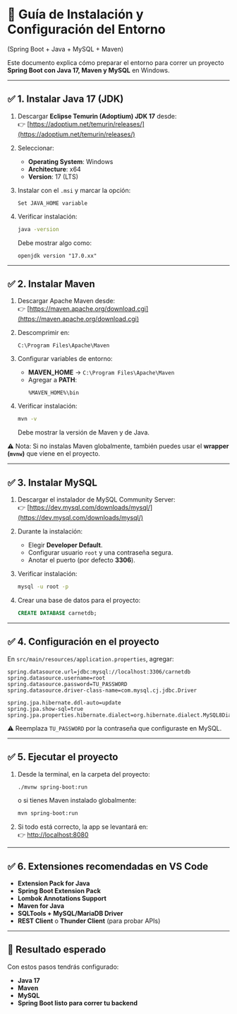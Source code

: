 # 🚀 Guía de Instalación y Configuración del Entorno  
(Spring Boot + Java + MySQL + Maven)

Este documento explica cómo preparar el entorno para correr un proyecto **Spring Boot con Java 17, Maven y MySQL** en Windows.  

---

## ✅ 1. Instalar Java 17 (JDK)

1. Descargar **Eclipse Temurin (Adoptium) JDK 17** desde:  
   👉 [https://adoptium.net/temurin/releases/](https://adoptium.net/temurin/releases/)  

2. Seleccionar:
   - **Operating System**: Windows  
   - **Architecture**: x64  
   - **Version**: 17 (LTS)  

3. Instalar con el `.msi` y marcar la opción:  
   ```
   Set JAVA_HOME variable
   ```

4. Verificar instalación:  
   ```bash
   java -version
   ```
   Debe mostrar algo como:  
   ```
   openjdk version "17.0.xx"
   ```

---

## ✅ 2. Instalar Maven

1. Descargar Apache Maven desde:  
   👉 [https://maven.apache.org/download.cgi](https://maven.apache.org/download.cgi)  

2. Descomprimir en:  
   ```
   C:\Program Files\Apache\Maven
   ```

3. Configurar variables de entorno:  
   - **MAVEN_HOME** → `C:\Program Files\Apache\Maven`  
   - Agregar a **PATH**:  
     ```
     %MAVEN_HOME%\bin
     ```

4. Verificar instalación:  
   ```bash
   mvn -v
   ```
   Debe mostrar la versión de Maven y de Java.

⚠️ Nota: Si no instalas Maven globalmente, también puedes usar el **wrapper (`mvnw`)** que viene en el proyecto.

---

## ✅ 3. Instalar MySQL

1. Descargar el instalador de MySQL Community Server:  
   👉 [https://dev.mysql.com/downloads/mysql/](https://dev.mysql.com/downloads/mysql/)  

2. Durante la instalación:  
   - Elegir **Developer Default**.  
   - Configurar usuario `root` y una contraseña segura.  
   - Anotar el puerto (por defecto **3306**).  

3. Verificar instalación:  
   ```bash
   mysql -u root -p
   ```

4. Crear una base de datos para el proyecto:  
   ```sql
   CREATE DATABASE carnetdb;
   ```

---

## ✅ 4. Configuración en el proyecto

En `src/main/resources/application.properties`, agregar:  

```properties
spring.datasource.url=jdbc:mysql://localhost:3306/carnetdb
spring.datasource.username=root
spring.datasource.password=TU_PASSWORD
spring.datasource.driver-class-name=com.mysql.cj.jdbc.Driver

spring.jpa.hibernate.ddl-auto=update
spring.jpa.show-sql=true
spring.jpa.properties.hibernate.dialect=org.hibernate.dialect.MySQL8Dialect
```

⚠️ Reemplaza `TU_PASSWORD` por la contraseña que configuraste en MySQL.

---

## ✅ 5. Ejecutar el proyecto

1. Desde la terminal, en la carpeta del proyecto:  
   ```bash
   ./mvnw spring-boot:run
   ```
   o si tienes Maven instalado globalmente:  
   ```bash
   mvn spring-boot:run
   ```

2. Si todo está correcto, la app se levantará en:  
   👉 [http://localhost:8080](http://localhost:8080)  

---

## ✅ 6. Extensiones recomendadas en VS Code

- **Extension Pack for Java**  
- **Spring Boot Extension Pack**  
- **Lombok Annotations Support**  
- **Maven for Java**  
- **SQLTools + MySQL/MariaDB Driver**  
- **REST Client** o **Thunder Client** (para probar APIs)  

---

## 🎯 Resultado esperado
Con estos pasos tendrás configurado:  
- **Java 17**  
- **Maven**  
- **MySQL**  
- **Spring Boot listo para correr tu backend**  

